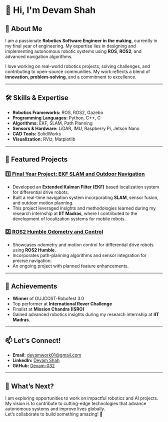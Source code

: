 # 👋 Hi, I'm Devam Shah

## 🚀 About Me
I am a passionate **Robotics Software Engineer in the making**, currently in my final year of engineering. My expertise lies in designing and implementing autonomous robotic systems using **ROS**, **ROS2**, and advanced navigation algorithms.  

I love working on real-world robotics projects, solving challenges, and contributing to open-source communities. My work reflects a blend of **innovation**, **problem-solving**, and a commitment to excellence.

---

## 🛠️ Skills & Expertise
- **Robotics Frameworks:** ROS, ROS2, Gazebo  
- **Programming Languages:** Python, C++, C  
- **Algorithms:** EKF, SLAM, Path Planning  
- **Sensors & Hardware:** LiDAR, IMU, Raspberry Pi, Jetson Nano  
- **CAD Tools:** SolidWorks  
- **Visualization:** RViz, Matplotlib  

---

## 📂 Featured Projects

### [1️⃣ Final Year Project: EKF SLAM and Outdoor Navigation](https://github.com/Devam-032/EKF_SLAM-and-Outdoor-Navigation-of-a-differential-drive-robot)
- Developed an **Extended Kalman Filter (EKF)** based localization system for differential drive robots.  
- Built a real-time navigation system incorporating **SLAM**, sensor fusion, and outdoor motion planning.  
- This project leveraged insights and methodologies learned during my research internship at **IIT Madras**, where I contributed to the development of localization systems for mobile robots.  

### [2️⃣ ROS2 Humble Odometry and Control](https://github.com/Devam-032/ros2_humble_odometry_and_control)
- Showcases odometry and motion control for differential drive robots using **ROS2 Humble**.  
- Incorporates path-planning algorithms and sensor integration for precise navigation.  
- An ongoing project with planned feature enhancements.

---

## 🌟 Achievements
- **Winner** of GUJCOST-Robofest 3.0  
- Top performer at **International Rover Challenge**  
- Finalist at **Mission Chandra (ISRO)**  
- Gained advanced robotics insights during my research internship at **IIT Madras**.

---

## 📫 Let's Connect!
- **Email:** [devamwork01@gmail.com](mailto:devamwork01@gmail.com)  
- **LinkedIn:** [Devam Shah](https://www.linkedin.com/in/devam-shah-0a8918227/)  
- **GitHub:** [Devam-032](https://github.com/Devam-032)

---

## 🔭 What’s Next?
I am exploring opportunities to work on impactful robotics and AI projects. My vision is to contribute to cutting-edge technologies that advance autonomous systems and improve lives globally.  
Let’s collaborate to build something amazing! 🚀
